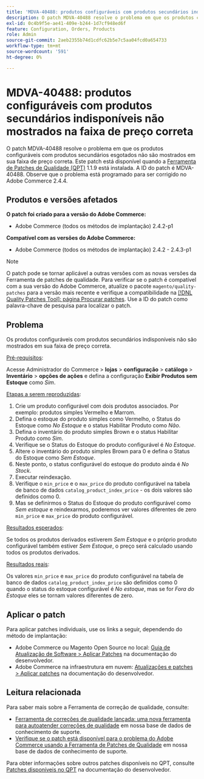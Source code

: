 ```yaml
---
title: 'MDVA-40488: produtos configuráveis com produtos secundários indisponíveis não mostrados na faixa de preço correta'
description: O patch MDVA-40488 resolve o problema em que os produtos configuráveis com produtos secundários esgotados não são mostrados em sua faixa de preço correta. Este patch está disponível quando a [Ferramenta de correções de qualidade (QPT)](/help/announcements/adobe-commerce-announcements/magento-quality-patches-released-new-tool-to-self-serve-quality-patches.md) 1.1.9 está instalada. A ID do patch é MDVA-40488. Observe que o problema está programado para ser corrigido no Adobe Commerce 2.4.4.
exl-id: 0c4b9f5e-ae41-409e-b244-1d7cf948ed6f
feature: Configuration, Orders, Products
role: Admin
source-git-commit: 2aeb2355b74d1cdfc62b5e7c5aa04fcd0a654733
workflow-type: tm+mt
source-wordcount: '591'
ht-degree: 0%

---
```


# MDVA-40488: produtos configuráveis com produtos secundários indisponíveis não mostrados na faixa de preço correta

O patch MDVA-40488 resolve o problema em que os produtos configuráveis com produtos secundários esgotados não são mostrados em sua faixa de preço correta. Este patch está disponível quando a [Ferramenta de Patches de Qualidade (QPT)](/help/announcements/adobe-commerce-announcements/magento-quality-patches-released-new-tool-to-self-serve-quality-patches.md) 1.1.9 está instalada. A ID do patch é MDVA-40488. Observe que o problema está programado para ser corrigido no Adobe Commerce 2.4.4.

## Produtos e versões afetados

**O patch foi criado para a versão do Adobe Commerce:**

* Adobe Commerce (todos os métodos de implantação) 2.4.2-p1

**Compatível com as versões do Adobe Commerce:**

* Adobe Commerce (todos os métodos de implantação) 2.4.2 - 2.4.3-p1

>[!NOTE]
>
>O patch pode se tornar aplicável a outras versões com as novas versões da Ferramenta de patches de qualidade. Para verificar se o patch é compatível com a sua versão do Adobe Commerce, atualize o pacote `magento/quality-patches` para a versão mais recente e verifique a compatibilidade na [[!DNL Quality Patches Tool]: página Procurar patches](https://experienceleague.adobe.com/tools/commerce-quality-patches/index.html?lang=pt-BR). Use a ID do patch como palavra-chave de pesquisa para localizar o patch.

## Problema

Os produtos configuráveis com produtos secundários indisponíveis não são mostrados em sua faixa de preço correta.

<u>Pré-requisitos</u>:

Acesse Administrador do Commerce > **lojas** > **configuração** > **catálogo** > **Inventário** > **opções de ações** e defina a configuração **Exibir Produtos sem Estoque** como *Sim*.

<u>Etapas a serem reproduzidas</u>:

1. Crie um produto configurável com dois produtos associados. Por exemplo: produtos simples Vermelho e Marrom.
1. Defina o estoque do produto simples como Vermelho, o Status do Estoque como *No Estoque* e o status Habilitar Produto como *Não*.
1. Defina o inventário do produto simples Brown e o status Habilitar Produto como *Sim*.
1. Verifique se o Status do Estoque do produto configurável é *No Estoque*.
1. Altere o inventário do produto simples Brown para 0 e defina o Status do Estoque como *Sem Estoque*.
1. Neste ponto, o status configurável do estoque do produto ainda é *No Stock*.
1. Executar reindexação.
1. Verifique o `min_price` e o `max_price` do produto configurável na tabela de banco de dados `catalog_product_index_price` - os dois valores são definidos como 0.
1. Mas se definirmos o Status do Estoque do produto configurável como *Sem estoque* e reindexarmos, poderemos ver valores diferentes de zero `min_price` e `max_price` do produto configurável.

<u>Resultados esperados</u>:

Se todos os produtos derivados estiverem *Sem Estoque* e o próprio produto configurável também estiver *Sem Estoque*, o preço será calculado usando todos os produtos derivados.

<u>Resultados reais</u>:

Os valores `min_price` e `max_price` do produto configurável na tabela de banco de dados `catalog_product_index_price` são definidos como 0 quando o status do estoque configurável é *No estoque*, mas se for *Fora do Estoque* eles se tornam valores diferentes de zero.

## Aplicar o patch

Para aplicar patches individuais, use os links a seguir, dependendo do método de implantação:

* Adobe Commerce ou Magento Open Source no local: [Guia de Atualização de Software > Aplicar Patches](https://experienceleague.adobe.com/pt-br/docs/commerce-operations/tools/quality-patches-tool/usage) na documentação do desenvolvedor.
* Adobe Commerce na infraestrutura em nuvem: [Atualizações e patches > Aplicar patches](https://experienceleague.adobe.com/pt-br/docs/commerce-cloud-service/user-guide/develop/upgrade/apply-patches) na documentação do desenvolvedor.

## Leitura relacionada

Para saber mais sobre a Ferramenta de correção de qualidade, consulte:

* [Ferramenta de correções de qualidade lançada: uma nova ferramenta para autoatender correções de qualidade](/help/announcements/adobe-commerce-announcements/magento-quality-patches-released-new-tool-to-self-serve-quality-patches.md) em nossa base de dados de conhecimento de suporte.
* [Verifique se o patch está disponível para o problema do Adobe Commerce usando a Ferramenta de Patches de Qualidade](/help/support-tools/patches-available-in-qpt-tool/check-patch-for-magento-issue-with-magento-quality-patches.md) em nossa base de dados de conhecimento de suporte.

Para obter informações sobre outros patches disponíveis no QPT, consulte [Patches disponíveis no QPT](https://experienceleague.adobe.com/tools/commerce-quality-patches/index.html?lang=pt-BR) na documentação do desenvolvedor.
